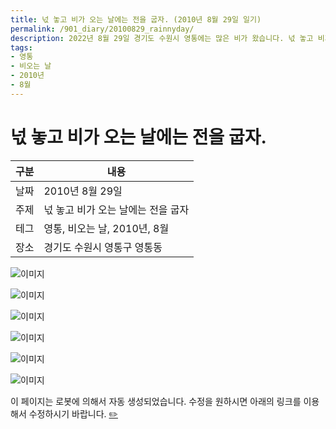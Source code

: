 ```yaml
---
title: 넋 놓고 비가 오는 날에는 전을 굽자. (2010년 8월 29일 일기)
permalink: /901_diary/20100829_rainnyday/
description: 2022년 8월 29일 경기도 수원시 영통에는 많은 비가 왔습니다. 넋 놓고 비가 오는 날에는 전이 어울립니다.
tags:
- 영통
- 비오는 날
- 2010년
- 8월
---
```



넋 놓고 비가 오는 날에는 전을 굽자.
===


|구분|내용| 
|---|---|
|날짜|2010년 8월 29일|
|주제|넋 놓고 비가 오는 날에는 전을 굽자| 
|테그|영통, 비오는 날, 2010년, 8월| 
|장소|경기도 수원시 영통구 영통동|


<!--P100829001.jpg-->
![이미지](P100829001.jpg)


<!--P100829002.jpg-->
![이미지](P100829002.jpg)


<!--P100829003.jpg-->
![이미지](P100829003.jpg)


<!--P100829004.jpg-->
![이미지](P100829004.jpg)


<!--P100829005.jpg-->
![이미지](P100829005.jpg)


<!--P100829006.jpg-->
![이미지](P100829006.jpg)


이 페이지는 로봇에 의해서 자동 생성되었습니다. 수정을 원하시면 아래의 링크를 이용해서 수정하시기 바랍니다. 
[✏️ ](https://www.github.com/boyinblue/boyinblue.github.com/edit/main/../901_diary/20100829_rainnyday/index.md '수정하기')
